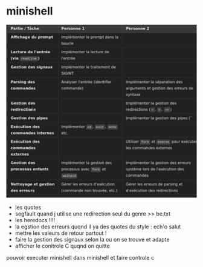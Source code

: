# minishell

![alt text](<Screenshot from 2025-02-20 13-25-26.png>)



- les quotes
- segfault quand j utilise une redirection seul du genre >> be.txt
- les heredocs !!!!
- la egstion des erreurs quqnd il ya  des quotes du style : ech'o salut
- mettre les valeurs de retour partout !
- faire la gestion des signaux selon la ou on se trouve et adapte
- afficher le conitrole C quqnd on quitte

pouvoir executer minishell dans minishell et faire controle c
